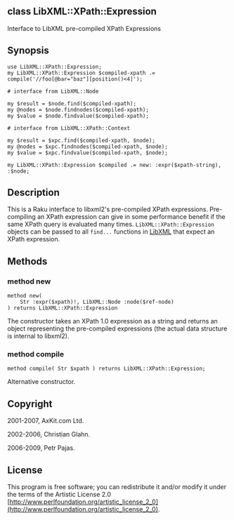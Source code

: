 class LibXML::XPath::Expression
-------------------------------

Interface to LibXML pre-compiled XPath Expressions

Synopsis
--------

    use LibXML::XPath::Expression;
    my LibXML::XPath::Expression $compiled-xpath .= compile('//foo[@bar="baz"][position()<4]');

    # interface from LibXML::Node

    my $result = $node.find($compiled-xpath);
    my @nodes = $node.findnodes($compiled-xpath);
    my $value = $node.findvalue($compiled-xpath);

    # interface from LibXML::XPath::Context

    my $result = $xpc.find($compiled-xpath, $node);
    my @nodes = $xpc.findnodes($compiled-xpath, $node);
    my $value = $xpc.findvalue($compiled-xpath, $node);

    my LibXML::XPath::Expression $compiled .= new: :expr($xpath-string), :$node;

Description
-----------

This is a Raku interface to libxml2's pre-compiled XPath expressions. Pre-compiling an XPath expression can give in some performance benefit if the same XPath query is evaluated many times. `LibXML::XPath::Expression` objects can be passed to all `find...` functions in [LibXML](https://libxml-raku.github.io/LibXML-raku) that expect an XPath expression. 

Methods
-------

### method new

    method new(
        Str :expr($xpath)!, LibXML::Node :node($ref-node)
    ) returns LibXML::XPath::Expression

The constructor takes an XPath 1.0 expression as a string and returns an object representing the pre-compiled expressions (the actual data structure is internal to libxml2). 

### method compile

    method compile( Str $xpath ) returns LibXML::XPath::Expression;

Alternative constructor.

Copyright
---------

2001-2007, AxKit.com Ltd.

2002-2006, Christian Glahn.

2006-2009, Petr Pajas.

License
-------

This program is free software; you can redistribute it and/or modify it under the terms of the Artistic License 2.0 [http://www.perlfoundation.org/artistic_license_2_0](http://www.perlfoundation.org/artistic_license_2_0).

